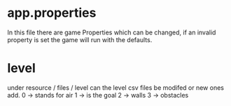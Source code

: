 # app.properties
In this file there are game Properties which can be changed, if an invalid property is set the game will run with the defaults.

# level
under resource / files / level can the level csv files be modifed or new ones add.
0 -> stands for air
1 -> is the goal
2 -> walls
3 -> obstacles